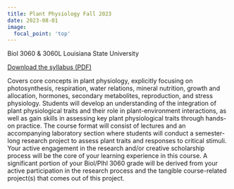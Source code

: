 ```yaml
---
title: Plant Physiology Fall 2023
date: 2023-08-01
image:
  focal_point: 'top'
---
```


Biol 3060 & 3060L Louisiana State University

[Download the syllabus (PDF)](jordandowell.github.io/teaching/PlantPhys2023/PlantPhys_Fall2023.pdf)


<!--more-->

Covers core concepts in plant physiology, explicitly focusing on photosynthesis, respiration, water relations, mineral nutrition, growth and allocation, hormones, secondary metabolites, reproduction, and stress physiology. Students will develop an understanding of the integration of plant physiological traits and their role in plant-environment interactions, as well as gain skills in assessing key plant physiological traits through hands-on practice. The course format will consist of lectures and an accompanying laboratory section where students will conduct a semester-long research project to assess plant traits and responses to critical stimuli. Your active engagement in the research and/or creative scholarship process will be the core of your learning experience in this course. A significant portion of your Biol/Plhl 3060 grade will be derived from your active participation in the research process and the tangible course-related project(s) that comes out of this project.
